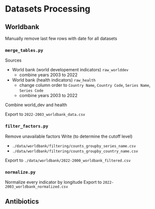 # Datasets Processing

## Worldbank

Manually remove last few rows with date for all datasets

### `merge_tables.py`

Sources
- World bank (world developement indicators) `raw_worlddev`
    - combine years 2003 to 2022
- World bank (health indicators) `raw_health`
    - change column order to `Country Name`, `Country Code`, `Series Name`, `Series Code`
    - combine years 2003 to 2022

Combine world_dev and health

Export to `2022-2003_worldbank_data.csv`


### `filter_factors.py`

Remove unavailable factors
Write (to determine the cutoff level)
- `./data/worldbank/filtering/counts_groupby_series_name.csv`
- `./data/worldbank/filtering/counts_groupby_country_name.csv`

Export to `./data/worldbank/2022-2000_worldbank_filtered.csv`


### `normalize.py`

Normalize every indicator by longitude
Export to `2022-2003_worldbank_normalized.csv`


## Antibiotics

Create link files manually
- `ATC level 3 class`
- `Location` to `Country Name`

### `transform_compatible.py`

- Merge `Location` to `Country Name` for compatibility
Export to `2018-2000_antibiotic_total.csv`

### `normalize.py`

Normalize by every antibiotic category

Export to `2018-2000_worldbank_normalized.csv`

